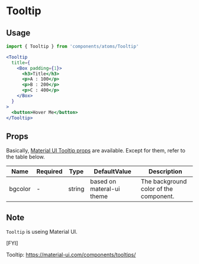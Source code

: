 # Tooltip

## Usage
```jsx
import { Tooltip } from 'components/atoms/Tooltip'

<Tooltip
  title={
    <Box padding={1}>
      <h3>Title</h3>
      <p>A : 100</p>
      <p>B : 200</p>
      <p>C : 400</p>
    </Box>
  }
>
  <button>Hover Me</button>
</Tooltip>
```

## Props
Basically, [Material UI Tooltip props](https://material-ui.com/ja/api/tooltip/#props) are available.
Except for them, refer to the table below.

|Name|Required|Type|DefaultValue|Description|
|-|-|-|-|-|
|bgcolor|-|string|based on materal-ui theme|The background color of the component.|

## Note

`Tooltip` is useing Material UI.

[FYI]

Tooltip: https://material-ui.com/components/tooltips/
